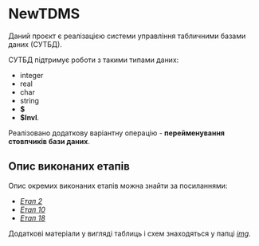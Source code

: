 
# NewTDMS

Даний проєкт є реалізацією системи управління табличними базами даних (СУТБД).

СУТБД підтримує роботи з такими типами даних:
- integer
- real
- char
- string
- **$**
- **$Invl**.

Реалізовано додаткову варіантну операцію - **перейменування стовпчиків бази даних**.

## Опис виконаних етапів

Опис окремих виконаних етапів можна знайти за посиланнями:
- *[Етап 2](https://github.com/YevhenYeris/NewTDMS/blob/master/docs/2.md)*
- *[Етап 10](https://github.com/YevhenYeris/NewTDMS/blob/master/docs/10.md)*
- *[Етап 18](https://github.com/YevhenYeris/NewTDMS/blob/master/docs/18.md)*

Додаткові матеріали у вигляді таблиць і схем знаходяться у папці *[img](https://github.com/YevhenYeris/NewTDMS/blob/master/img/)*.
